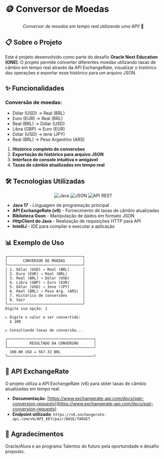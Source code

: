 # 🪙 Conversor de Moedas


<div align="center">

<p align="center" dir="auto"><em>Conversor de moedas em tempo real utilizando uma API!</em> 🚀</p>
</div>

## 📋 Sobre o Projeto

Este é projeto desenvolvido como parte do desafio **Oracle Next Education (ONE)**. O projeto permite converter diferentes moedas utilizando taxas de câmbio em tempo real através da API ExchangeRate, visualizar o histórico das operações e exportar esse histórico para um arquivo JSON.

## ✨ Funcionalidades

### **Conversão de moedas:**

- Dólar (USD) → Real (BRL)
- Euro (EUR) → Real (BRL)
- Real (BRL) → Dólar (USD)
- Libra (GBP) → Euro (EUR)
- Dólar (USD) → Iene (JPY)
- Real (BRL) → Peso Argentino (ARS)

1. **Histórico completo de conversões** <br>
2. **Exportação do histórico para arquivo JSON** <br>
3. **Interface de console intuitiva e amigável** <br>
4. **Taxas de câmbio atualizadas em tempo real**

## 🛠️ Tecnologias Utilizadas

<div align="center">

![Java](https://img.shields.io/badge/Java-ED8B00?style=for-the-badge&logo=openjdk&logoColor=white)
![JSON](https://img.shields.io/badge/JSON-000000?style=for-the-badge&logo=json&logoColor=white)
![API REST](https://img.shields.io/badge/API%20REST-0078D4?style=for-the-badge&logo=microsoftedge&logoColor=white)

</div>

- **Java 17** - Linguagem de programação principal
- **API ExchangeRate (v6)** - Fornecimento de taxas de câmbio atualizadas
- **Biblioteca Gson** - Manipulação de dados em formato JSON
- **HttpClient do Java** - Realização de requisições HTTP para API
- **IntelliJ** - IDE para compilar e executar a aplicação

## 📊 Exemplo de Uso

```
┌──────────────────────────────────┐
│       CONVERSOR DE MOEDAS        │
└──────────────────────────────────┘
│ 1. Dólar (USD) → Real (BRL)      │
│ 2. Euro (EUR) → Real (BRL)       │
│ 3. Real (BRL) → Dólar (USD)      │
│ 4. Libra (GBP) → Euro (EUR)      │
│ 5. Dólar (USD) → Iene (JPY)      │
│ 6. Real (BRL) → Peso Arg. (ARS)  │
│ 7. Histórico de conversões       │
│ 0. Sair                          │
└──────────────────────────────────┘
Digite sua opção: 1

▷ Digite o valor a ser convertido:
  $ 100

▷ Consultando taxas de conversão...

┌───────────────────────────────────────┐
│          RESULTADO DA CONVERSÃO       │
└───────────────────────────────────────┘
  100.00 USD = 567.32 BRL
└───────────────────────────────────────┘
```

## 🔄 API ExchangeRate

O projeto utiliza a API ExchangeRate (v6) para obter taxas de câmbio atualizadas em tempo real.

- **Documentação**: [https://www.exchangerate-api.com/docs/pair-conversion-requests](https://www.exchangerate-api.com/docs/pair-conversion-requests)
- **Endpoint utilizado**: `https://v6.exchangerate-api.com/v6/API_KEY/pair/BASE/TARGET`


## 🙏 Agradecimentos

Oracle/Alura e ao programa Talentos do futuro pela oportunidade e desafio proposto.



</div>
